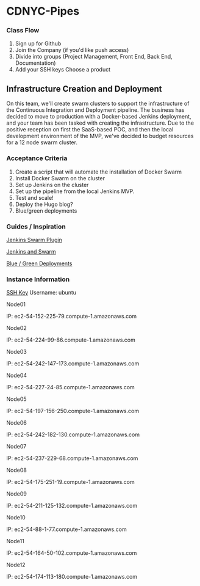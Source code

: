 # CDNYC-Pipes


### Class Flow

1. Sign up for Github
1. Join the Company (if you'd like push access)
1. Divide into groups (Project Management, Front End, Back End, Documentation)
1. Add your SSH keys Choose a product

## Infrastructure Creation and Deployment

On this team, we'll create swarm clusters to support the infrastructure of the Continuous Integration and Deployment pipeline. The business has decided to move to production with a Docker-based Jenkins deployment, and your team has been tasked with creating the infrastructure. Due to the positive reception on first the SaaS-based POC, and then the local development environment of the MVP, we've decided to budget resources for a 12 node swarm cluster. 

### Acceptance Criteria

1. Create a script that will automate the installation of Docker Swarm
1. Install Docker Swarm on the cluster
1. Set up Jenkins on the cluster
1. Set up the pipeline from the local Jenkins MVP.
1. Test and scale!
1. Deploy the Hugo blog?
1. Blue/green deployments

### Guides / Inspiration

[Jenkins Swarm Plugin](https://wiki.jenkins-ci.org/display/JENKINS/Swarm+Plugin)

[Jenkins and Swarm](http://blog.hypriot.com/post/setting-up-100-nodes-jenkins-cluster-with-docker-swarm-in-less-than-10-minutes/)

[Blue / Green Deployments](https://technologyconversations.com/2015/12/08/blue-green-deployment-to-docker-swarm-with-jenkins-workflow-plugin/)

### Instance Information

[SSH Key](https://www.dropbox.com/sh/wi8sl68zhg214i1/AAA_nhvKmCjLy0Y4EyM8ndNta?dl=0)
Username: ubuntu

Node01

IP: ec2-54-152-225-79.compute-1.amazonaws.com

Node02

IP: ec2-54-224-99-86.compute-1.amazonaws.com

Node03

IP: ec2-54-242-147-173.compute-1.amazonaws.com

Node04

IP: ec2-54-227-24-85.compute-1.amazonaws.com

Node05

IP: ec2-54-197-156-250.compute-1.amazonaws.com

Node06

IP: ec2-54-242-182-130.compute-1.amazonaws.com

Node07

IP: ec2-54-237-229-68.compute-1.amazonaws.com

Node08

IP: ec2-54-175-251-19.compute-1.amazonaws.com

Node09

IP: ec2-54-211-125-132.compute-1.amazonaws.com

Node10

IP: ec2-54-88-1-77.compute-1.amazonaws.com

Node11

IP: ec2-54-164-50-102.compute-1.amazonaws.com

Node12

IP: ec2-54-174-113-180.compute-1.amazonaws.com

